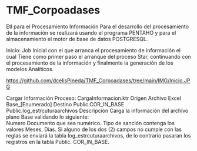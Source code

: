 # TMF_Corpoadases
Etl para el Procesamiento Información
Para el desarrollo del procesamiento de la información se realizará usando el programa PENTAHO y para el almacenamiento el motor de base de datos POSTGRESQL.

Inicio:
Job Inicial con el que arranca el procesamiento de información el cual Tiene como primer paso el arranque del proceso Star,
continuando con el procesamiento de la información y finalmente la generación de los modelos Analíticos.

https://github.com/dcelisPineda/TMF_Corpoadases/tree/main/IMG/Inicio.JPG


Cargar Información
Proceso: CargaInformacion.ktr
Origen	Archivo Excel Base_[Enumerado]
Destino	Public.COR_IN_BASE
Public.log_estrcuturaarchivos
Descripción
Carga la información del archivo plano Base validando lo siguiente:        
Numero Documento que sea numérico.
Tipo de sanción contenga los valores Meses, Días.
Si alguno de los dos (2) campos no cumple con las reglas se enviará la tabla log_estrcuturaarchivos, 
de lo contrario pasaran los registros en la tabla Public. COR_IN_BASE.
